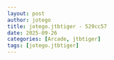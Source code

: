 ```yaml
---
layout: post
author: jotego
title: jotego.jtbtiger - 529cc57
date: 2025-09-26
categories: [Arcade, jtbtiger]
tags: [jotego.jtbtiger]
---
```


